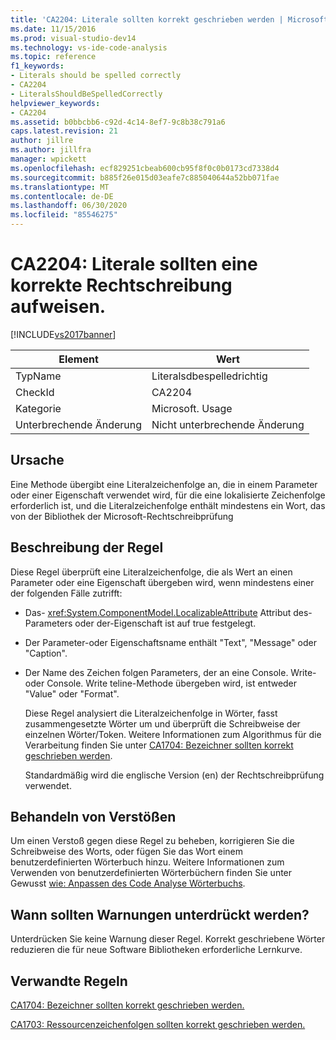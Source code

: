 ```yaml
---
title: 'CA2204: Literale sollten korrekt geschrieben werden | Microsoft-Dokumentation'
ms.date: 11/15/2016
ms.prod: visual-studio-dev14
ms.technology: vs-ide-code-analysis
ms.topic: reference
f1_keywords:
- Literals should be spelled correctly
- CA2204
- LiteralsShouldBeSpelledCorrectly
helpviewer_keywords:
- CA2204
ms.assetid: b0bbcbb6-c92d-4c14-8ef7-9c8b38c791a6
caps.latest.revision: 21
author: jillre
ms.author: jillfra
manager: wpickett
ms.openlocfilehash: ecf829251cbeab600cb95f8f0c0b0173cd7338d4
ms.sourcegitcommit: b885f26e015d03eafe7c885040644a52bb071fae
ms.translationtype: MT
ms.contentlocale: de-DE
ms.lasthandoff: 06/30/2020
ms.locfileid: "85546275"
---
```

# <a name="ca2204-literals-should-be-spelled-correctly"></a>CA2204: Literale sollten eine korrekte Rechtschreibung aufweisen.
[!INCLUDE[vs2017banner](../includes/vs2017banner.md)]

|Element|Wert|
|-|-|
|TypName|Literalsdbespelledrichtig|
|CheckId|CA2204|
|Kategorie|Microsoft. Usage|
|Unterbrechende Änderung|Nicht unterbrechende Änderung|

## <a name="cause"></a>Ursache
 Eine Methode übergibt eine Literalzeichenfolge an, die in einem Parameter oder einer Eigenschaft verwendet wird, für die eine lokalisierte Zeichenfolge erforderlich ist, und die Literalzeichenfolge enthält mindestens ein Wort, das von der Bibliothek der Microsoft-Rechtschreibprüfung

## <a name="rule-description"></a>Beschreibung der Regel
 Diese Regel überprüft eine Literalzeichenfolge, die als Wert an einen Parameter oder eine Eigenschaft übergeben wird, wenn mindestens einer der folgenden Fälle zutrifft:

- Das- <xref:System.ComponentModel.LocalizableAttribute> Attribut des-Parameters oder der-Eigenschaft ist auf true festgelegt.

- Der Parameter-oder Eigenschaftsname enthält "Text", "Message" oder "Caption".

- Der Name des Zeichen folgen Parameters, der an eine Console. Write-oder Console. Write teline-Methode übergeben wird, ist entweder "Value" oder "Format".

  Diese Regel analysiert die Literalzeichenfolge in Wörter, fasst zusammengesetzte Wörter um und überprüft die Schreibweise der einzelnen Wörter/Token. Weitere Informationen zum Algorithmus für die Verarbeitung finden Sie unter [CA1704: Bezeichner sollten korrekt geschrieben werden](../code-quality/ca1704-identifiers-should-be-spelled-correctly.md).

  Standardmäßig wird die englische Version (en) der Rechtschreibprüfung verwendet.

## <a name="how-to-fix-violations"></a>Behandeln von Verstößen
 Um einen Verstoß gegen diese Regel zu beheben, korrigieren Sie die Schreibweise des Worts, oder fügen Sie das Wort einem benutzerdefinierten Wörterbuch hinzu. Weitere Informationen zum Verwenden von benutzerdefinierten Wörterbüchern finden Sie unter Gewusst [wie: Anpassen des Code Analyse Wörterbuchs](../code-quality/how-to-customize-the-code-analysis-dictionary.md).

## <a name="when-to-suppress-warnings"></a>Wann sollten Warnungen unterdrückt werden?
 Unterdrücken Sie keine Warnung dieser Regel. Korrekt geschriebene Wörter reduzieren die für neue Software Bibliotheken erforderliche Lernkurve.

## <a name="related-rules"></a>Verwandte Regeln
 [CA1704: Bezeichner sollten korrekt geschrieben werden.](../code-quality/ca1704-identifiers-should-be-spelled-correctly.md)

 [CA1703: Ressourcenzeichenfolgen sollten korrekt geschrieben werden.](../code-quality/ca1703-resource-strings-should-be-spelled-correctly.md)
